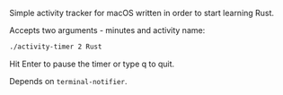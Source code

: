 Simple activity tracker for macOS written in order to start learning Rust.

Accepts two arguments - minutes and activity name:
```bash
./activity-timer 2 Rust
```

Hit Enter to pause the timer or type q to quit.

Depends on `terminal-notifier`.
